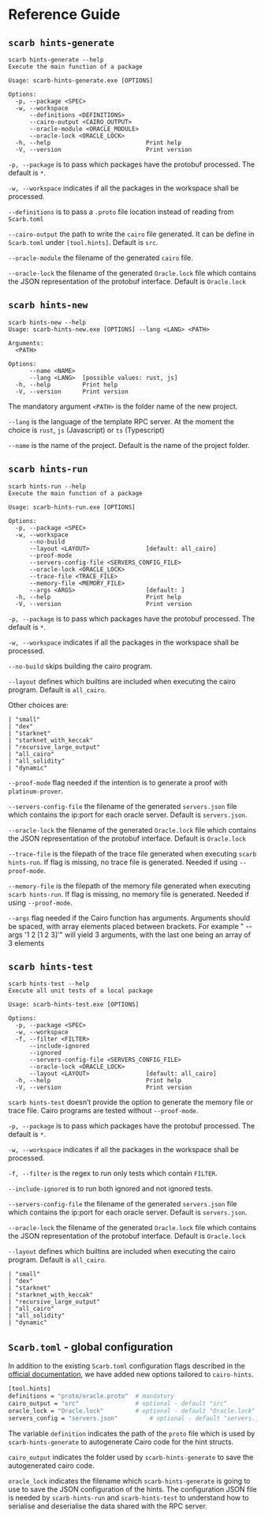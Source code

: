 # Reference Guide

## `scarb hints-generate`

```
scarb hints-generate --help
Execute the main function of a package

Usage: scarb-hints-generate.exe [OPTIONS]

Options:
  -p, --package <SPEC>
  -w, --workspace
      --definitions <DEFINITIONS>
      --cairo-output <CAIRO_OUTPUT>
      --oracle-module <ORACLE_MODULE>
      --oracle-lock <ORACLE_LOCK>
  -h, --help                           Print help
  -V, --version                        Print version
```

`-p, --package` is to pass which packages have the protobuf processed. The default is `*`.

`-w, --workspace` indicates if all the packages in the workspace shall be processed.

`--definitions` is to pass a `.proto` file location instead of reading from `Scarb.toml`

`--cairo-output` the path to write the `cairo` file generated. It can be define in `Scarb.toml` under `[tool.hints]`. Default is `src`.

`--oracle-module` the filename of the generated `cairo` file.

`--oracle-lock` the filename of the generated `Oracle.lock` file which contains the JSON representation of the protobuf interface. Default is `Oracle.lock`

## `scarb hints-new`

```
scarb hints-new --help
Usage: scarb-hints-new.exe [OPTIONS] --lang <LANG> <PATH>

Arguments:
  <PATH>

Options:
      --name <NAME>
      --lang <LANG>  [possible values: rust, js]
  -h, --help         Print help
  -V, --version      Print version
```

The mandatory argument `<PATH>` is the folder name of the new project.

`--lang` is the language of the template RPC server. At the moment the choice is `rust`, `js` (Javascript) or `ts` (Typescript)

`--name` is the name of the project. Default is the name of the project folder.

## `scarb hints-run`

```
scarb hints-run --help
Execute the main function of a package

Usage: scarb-hints-run.exe [OPTIONS]

Options:
  -p, --package <SPEC>
  -w, --workspace
      --no-build
      --layout <LAYOUT>                [default: all_cairo]
      --proof-mode
      --servers-config-file <SERVERS_CONFIG_FILE>
      --oracle-lock <ORACLE_LOCK>
      --trace-file <TRACE_FILE>
      --memory-file <MEMORY_FILE>
      --args <ARGS>                    [default: ]
  -h, --help                           Print help
  -V, --version                        Print version
```

`-p, --package` is to pass which packages have the protobuf processed. The default is `*`.

`-w, --workspace` indicates if all the packages in the workspace shall be processed.

`--no-build` skips building the cairo program.

`--layout` defines which builtins are included when executing the cairo program. Default is `all_cairo`.

Other choices are:

```
| "small"
| "dex"
| "starknet"
| "starknet_with_keccak"
| "recursive_large_output"
| "all_cairo"
| "all_solidity"
| "dynamic"
```

`--proof-mode` flag needed if the intention is to generate a proof with `platinum-prover`.

`--servers-config-file` the filename of the generated `servers.json` file which contains the ip:port for each oracle server. Default is `servers.json`.

`--oracle-lock` the filename of the generated `Oracle.lock` file which contains the JSON representation of the protobuf interface. Default is `Oracle.lock`

`--trace-file` is the filepath of the trace file generated when executing `scarb hints-run`. If flag is missing, no trace file is generated. Needed if using `--proof-mode`.

`--memory-file` is the filepath of the memory file generated when executing `scarb hints-run`. If flag is missing, no memory file is generated. Needed if using `--proof-mode`.

`--args` flag needed if the Cairo function has arguments. Arguments should be spaced, with array elements placed between brackets. For example " --args '1 2 [1 2 3]'" will yield 3 arguments, with the last one being an array of 3 elements

## `scarb hints-test`

```
scarb hints-test --help
Execute all unit tests of a local package

Usage: scarb-hints-test.exe [OPTIONS]

Options:
  -p, --package <SPEC>                
  -w, --workspace                      
  -f, --filter <FILTER>                
      --include-ignored                
      --ignored                        
      --servers-config-file <SERVERS_CONFIG_FILE>
      --oracle-lock <ORACLE_LOCK>
      --layout <LAYOUT>                [default: all_cairo]
  -h, --help                           Print help
  -V, --version                        Print version
```

`scarb hints-test` doesn’t provide the option to generate the memory file or trace file. Cairo programs are tested without `--proof-mode`.

`-p, --package` is to pass which packages have the protobuf processed. The default is `*`.

`-w, --workspace` indicates if all the packages in the workspace shall be processed.

`-f, --filter` is the regex to run only tests which contain `FILTER`.

`--include-ignored` is to run both ignored and not ignored tests.

`--servers-config-file` the filename of the generated `servers.json` file which contains the ip:port for each oracle server. Default is `servers.json`.

`--oracle-lock` the filename of the generated `Oracle.lock` file which contains the JSON representation of the protobuf interface. Default is `Oracle.lock`

`--layout` defines which builtins are included when executing the cairo program. Default is `all_cairo`.

```
| "small"
| "dex"
| "starknet"
| "starknet_with_keccak"
| "recursive_large_output"
| "all_cairo"
| "all_solidity"
| "dynamic"
```

## `Scarb.toml` - global configuration

In addition to the existing `Scarb.toml` configuration flags described in the [official documentation](https://docs.swmansion.com/scarb/docs/reference/manifest.html), we have added new options tailored to `cairo-hints`.

```bash
[tool.hints]
definitions = "proto/oracle.proto"  # mandatory
cairo_output = "src"                # optional - default "src"
oracle_lock = "Oracle.lock"         # optional - default "Oracle.lock"
servers_config = "servers.json"         # optional - default "servers.json"
```

The variable `definition` indicates the path of the `proto` file which is used by `scarb-hints-generate` to autogenerate Cairo code for the hint structs.

`cairo_output` indicates the folder used by `scarb-hints-generate` to save the autogenerated cairo code.

`oracle_lock` indicates the filename which `scarb-hints-generate` is going to use to save the JSON configuration of the hints. The configuration JSON file is needed by `scarb-hints-run` and `scarb-hints-test` to understand how to serialise and deserialise the data shared with the RPC server.
